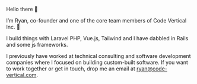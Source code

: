 Hello there 👋

I’m Ryan, co-founder and one of the core team members of Code Vertical Inc. 🚀

I build things with Laravel PHP, Vue.js, Tailwind and I have dabbled in Rails and some js frameworks.

I previously have worked at technical consulting and software development companies where I focused on building custom-built software.
If you want to work together or get in touch, drop me an email at ryan@code-vertical.com.
